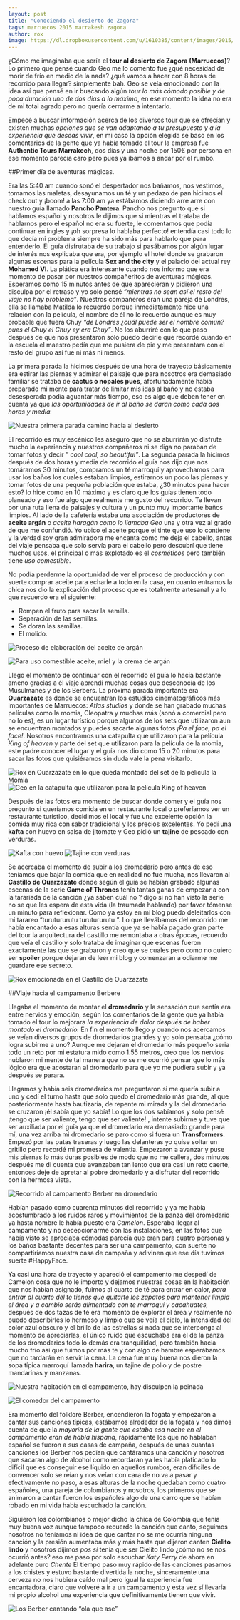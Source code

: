 ```yaml
---
layout: post
title: "Conociendo el desierto de Zagora"
tags: marruecos 2015 marrakesh zagora
author: rox
image: https://dl.dropboxusercontent.com/u/1610385/content/images/2015/01/2015-01-03-17-32-10-1.jpg
---
```

¿Cómo me imaginaba que sería el **tour al desierto de Zagora (Marruecos)**? Lo primero que pensé cuando Geo me lo comento fue ¿qué necesidad de morir de frío en medio de  la nada? ¿qué vamos a hacer con 8 horas de recorrido para llegar?  simplemente bah. Geo se veía emocionado con la idea así que pensé en ir buscando algún *tour  lo más cómodo posible y de poca duración uno de dos días a lo máximo*,  en ese  momento la idea no era de mi total agrado pero no quería cerrarme a intentarlo.

Empecé a buscar información acerca de los diversos tour que se ofrecían y existen muchas *opciones que se van adaptando a tu presupuesto y a la experiencia que deseas vivir*, en mi caso la opción elegida se baso en los comentarios de la gente que ya había tomado el tour la empresa  fue **Authentic Tours Marrakech**, dos días y una noche por 150€ por persona en ese momento parecía caro pero pues ya íbamos a andar por el rumbo.

##Primer día de aventuras mágicas.

Era las 5:40 am cuando sonó el despertador nos bañamos, nos vestimos, tomamos las maletas, desayunamos un té y un  pedazo de pan hicimos el check out  y ¡boom! a las 7:00 am ya estábamos diciendo arre arre con nuestro guía llamado **Pancho Pantera**. Pancho nos pregunto que si hablamos español y nosotros le dijimos que si mientras el trataba de hablarnos  pero el español no era su fuerte, le comentamos que podía continuar en ingles y ¡oh sorpresa lo hablaba perfecto! entendía casi todo lo que decía mi problema siempre ha  sido más para hablarlo que para entenderlo. El guía disfrutaba de su trabajo si pasábamos por algún lugar de interés nos explicaba que era, por ejemplo el hotel donde se grabaron algunas escenas para la película **Sex and the city** y el palacio del actual rey **Mohamed VI**. La plática era interesante cuando nos informo que era momento de pasar por nuestros  compañeritos de aventuras mágicas. Esperamos como 15 minutos antes de que aparecieran y pidieron una disculpa por el retraso y yo solo pensé  *”mientras no sean así el resto del viaje no hay problema”*. Nuestros compañeros eran una pareja de Londres, ella se llamaba Matilda lo recuerdo porque inmediatamente hice una relación con la película, el nombre de él no lo recuerdo aunque es muy probable que fuera Chuy  *“de Londres ¿cuál puede ser el nombre común? pues el Chuy el Chuy ey era Chuy”*. No los aburriré con lo que paso después de que nos presentaron solo puedo decirle que recordé cuando en la escuela el maestro pedía que me pusiera de pie y me presentara con el resto del grupo así fue ni más ni menos.

La primera parada la hicimos después de una hora de trayecto básicamente era estirar las piernas y admirar el paisaje que para nosotros era demasiado familiar se trataba de **cactus o nopales pues**, afortunadamente había preparado mi mente para tratar de limitar mis idas al baño y no estaba desesperada podía aguantar más tiempo, eso es algo que deben tener en cuenta ya que *las oportunidades de ir al baño se darán como cada dos horas y media.*

![Nuestra primera parada camino hacia al desierto](https://dl.dropboxusercontent.com/u/1610385/content/images/2015/01/2015-01-03-08-06-33.jpg)

El recorrido es muy escénico les aseguro que no se aburrirán yo disfrute mucho la experiencia y nuestros compañeros ni se diga no paraban de tomar fotos y decir *” cool cool, so beautiful”*. La segunda parada la hicimos después de dos horas y media de recorrido el guía nos dijo que nos tomáramos 30 minutos,  compramos un té marroquí y aprovechamos para usar los baños los cuales estaban limpios, estirarnos un poco las piernas  y tomar fotos de una pequeña población que estaba, ¿30 minutos para hacer esto? lo hice como en 10 máximo y es claro que los guías tienen todo planeado y eso fue algo que realmente me gusto del recorrido. Te llevan por una ruta llena de paisajes y cultura y un punto muy importante baños limpios. Al lado de la cafetería estaba una asociación de productores de **aceite argán** o *aceite haragán como lo llamaba Geo* una y otra vez al grado de que me confundió.  Yo ubico el aceite porque el tinte que uso lo contiene y la verdad soy gran admiradora me encanta como me deja el cabello, antes del viaje pensaba que solo servía para el cabello pero descubrí que tiene muchos usos, el principal o más explotado es el  *cosméticos* pero también tiene *uso comestible*. 

No podía perderme la oportunidad de ver el proceso de producción y con suerte comprar aceite para echarle a todo en la casa, en cuanto entramos la chica nos dio la explicación del proceso que es totalmente artesanal y  a lo que recuerdo era el siguiente:

* Rompen el fruto para sacar la semilla.
* Separación de las semillas.
* Se doran las semillas.
* El molido.

![Proceso de elaboración del aceite de argán](https://dl.dropboxusercontent.com/u/1610385/content/images/2015/01/2015-01-03-10-00-56-1.jpg)

![Para uso comestible aceite, miel y la crema de argán ](https://dl.dropboxusercontent.com/u/1610385/content/images/2015/01/2015-01-03-10-01-18-1.jpg)

Llego el momento de continuar con el recorrido el guía lo hacía bastante ameno gracias a él viaje aprendí muchas cosas que desconocía de los Musulmanes y de los Berbers. La próxima parada importante era **Ouarzazate** es donde se encuentran los estudios cinematográficos más importantes de Marruecos: *Atlas studios* y donde se han grabado muchas películas como la momia, Cleopatra y muchas más (sonó a comercial pero no lo es), es un lugar turístico porque algunos de los sets que utilizaron aun se encuentran montados y puedes sacarte algunas fotos *¡Pa el face, pa el face!*. Nosotros encontramos una catapulta que utilizaron para la película *King of heaven*  y parte del set que utilizaron para la película de la momia, este padre conocer el lugar y el guía nos dio como 15 o 20 minutos para sacar las fotos que quisiéramos sin duda vale la pena visitarlo.

![Rox en Ouarzazate en lo que queda montado del set de la película la Momia](https://dl.dropboxusercontent.com/u/1610385/content/images/2015/01/2015-01-03-11-58-24.jpg)
![Geo en la catapulta que utilizaron para la película King of heaven](https://dl.dropboxusercontent.com/u/1610385/content/images/2015/01/2015-01-03-12-04-55-1.jpg)

Después de las fotos era momento de buscar donde comer y el guía nos pregunto si queríamos comida en un restaurante local o preferíamos ver un restaurante turístico, decidimos el local y fue una excelente opción la comida muy rica con sabor tradicional y los precios excelentes. Yo pedí una **kafta** con huevo en salsa de jitomate y Geo pidió un **tajine** de pescado con verduras.

![Kafta con huevo ](https://dl.dropboxusercontent.com/u/1610385/content/images/2015/01/2015-01-03-12-53-54.jpg)
![Tajine con verduras ](https://dl.dropboxusercontent.com/u/1610385/content/images/2015/01/2015-01-03-12-52-49.jpg)

Se acercaba el momento de subir a los dromedario pero antes de eso teníamos que bajar la comida que en realidad no fue mucha, nos llevaron al **Castillo de Ouarzazate** donde según el guía se habían grabado algunas escenas de la serie **Game of Thrones**  tenía tantas ganas de empezar a con la tarariada  de la canción ¿ya saben cuál no ? digo si no han visto la serie no se que les espera de esta vida (la traumada hablando) por favor tómense un minuto para reflexionar.  Como ya estoy en mi blog puedo deleitarlos con mi tarareo “turutururutu  turutururutu ”. Lo que llevábamos del recorrido me había encantado a esas alturas sentía que ya se había pagado gran parte del tour la arquitectura del castillo me remontaba a otras épocas, recuerdo que veía el castillo y solo trataba de imaginar que escenas fueron exactamente las que se grabaron y creo que se cuales pero como no quiero ser  **spoiler** porque dejaran de leer mi blog y comenzaran a odiarme me guardare ese secreto.

![Rox emocionada en el Castillo de Ouarzazate](https://dl.dropboxusercontent.com/u/1610385/content/images/2015/01/2015-01-03-13-32-17.jpg)

##Viaje hacia el campamento Berbere

Llegaba el momento de montar el **dromedario**  y la sensación que sentía era entre nervios y emoción, según los comentarios de la gente que ya había tomado el tour lo mejorara *la experiencia de dolor después de haber montado el dromedario.* En fin el momento llego y cuando nos acercamos se veían diversos grupos de dromedarios grandes y yo solo pensaba ¿cómo logra subirme a uno? Aunque me dejaran el dromedario más pequeño seria todo un reto por mi estatura mido como 1.55 metros, creo que los nervios nublaron mi mente de tal manera que  no se me ocurrió pensar que lo más lógico era que acostaran al dromedario para que yo me pudiera subir y ya después se parara. 

Llegamos y había seis dromedarios me preguntaron si me quería subir a uno y cedí el turno hasta que solo quedo el dromedario más grande, al que posteriormente hasta bautizaría, de repente mi mirada y la del dromedario se cruzaron ¡él sabía que yo sabía! Lo que los dos sabíamos  y solo pensé ¡tengo que ser valiente, tengo que ser valiente! , intente subirme y tuve que ser auxiliada por el guía ya que el dromedario era demasiado grande para mí, una vez arriba mi dromedario se paro como si fuera un **Transformers**. Empezó por las patas traseras y luego las delanteras yo quise soltar un gritillo pero recordé mi promesa de valentia. Empezaron a avanzar y puse mis piernas lo más duras posibles de modo que no me callera, dos minutos después me di cuenta que avanzaban tan lento que era casi un reto caerte, entonces deje de apretar al pobre dromedario y a disfrutar del recorrido con la hermosa vista.

![Recorrido al campamento Berber en dromedario ](https://dl.dropboxusercontent.com/u/1610385/content/images/2015/05/2015-01-03-17-32-10.jpg)

Habían pasado como cuarenta minutos del recorrido y ya me había acostumbrado a los ruidos raros y movimientos de la panza del dromedario ya hasta nombre le había puesto era *Camelon*. Esperaba llegar al campamento y no decepcionarme con las instalaciones, en las fotos que había visto se apreciaba cómodas parecía que eran para cuatro personas y los baños bastante decentes para ser una campamento, con suerte  no compartiríamos nuestra casa de campaña y adivinen que ese día tuvimos suerte #HappyFace.  

Ya casi una hora de trayecto y apareció el campamento me despedí de Camelon cosa que no le importo y dejamos nuestras cosas en la habitación que nos habían asignado, fuimos al cuarto de té para entrar en calor, *para entrar al cuarto del te tienes que quitarte los zapatos para mantener limpia el área y a cambio serás alimentado con te marroquí y cacahuates,* después de dos tazas de té era momento de explorar el área y realmente no puedo describirles lo hermoso y limpio que se veía el cielo, la intensidad del color azul obscuro y el brillo de las estrellas si nada que se interponga al momento de apreciarlas, el único ruido que escuchaba era el de la panza de los dromedarios todo lo demás era tranquilidad, pero también hacia mucho frio así que fuimos por más te y con algo de hambre esperábamos que no tardarán en servir la cena. La cena fue muy buena nos dieron la sopa típica marroquí llamada **harira**, un tajine de pollo y de postre mandarinas y manzanas.

![Nuestra habitación en el campamento, hay disculpen la peinada](https://dl.dropboxusercontent.com/u/1610385/content/images/2015/01/2015-01-03-18-05-42.jpg)

![El comedor del campamento](https://dl.dropboxusercontent.com/u/1610385/content/images/2015/01/2015-01-03-19-57-49.jpg)

Era momento del folklore Berber, encendieron la fogata y empezaron a cantar sus canciones típicas, estábamos alrededor de la fogata y nos dimos cuenta de que la *mayoría de la gente que estaba esa noche en el campamento eran de habla hispana,* rápidamente los que no hablaban español se fueron a sus casas de campaña, después de unas cuantas canciones los Berber nos pedían que cantáramos una canción y nosotros que sacaran algo de alcohol como recordaran ya les había platicado lo difícil que es conseguir ese líquido en aquellos rumbos, eran difíciles de convencer solo se reían y nos veían con cara de no va a pasar y efectivamente no paso, a esas alturas de la noche quedaban como cuatro españoles, una pareja de colombianos y nosotros, los primeros que se animaron a cantar fueron los españoles algo de una carro que se habían robado en mi vida había escuchado la canción.

Siguieron los colombianos o mejor dicho la chica de Colombia que tenía muy buena voz aunque tampoco recuerdo la canción que canto, seguimos nosotros no teníamos ni idea de que cantar no se me ocurría ninguna canción y la presión aumentaba más y más hasta que dijeron canten **Cielito lindo** y nosotros dijimos *pos si*  tenía que ser Cielito lindo ¿cómo no se nos ocurrió antes? eso me paso por solo escuchar *Katy Perry* de ahora en adelante puro *Chente*  El tiempo paso muy  rápido de las canciones pasamos a los chistes y estuvo bastante divertida la noche, sinceramente una cerveza no nos hubiera caído mal pero igual la experiencia fue encantadora, claro que volveré a ir a un campamento y esta vez sí llevaría mi propio alcohol una experiencia que definitivamente  tienen  que vivir.

![Los Berber cantando “ola que ase”](https://dl.dropboxusercontent.com/u/1610385/content/images/2015/01/2015-01-03-21-35-53.jpg)
